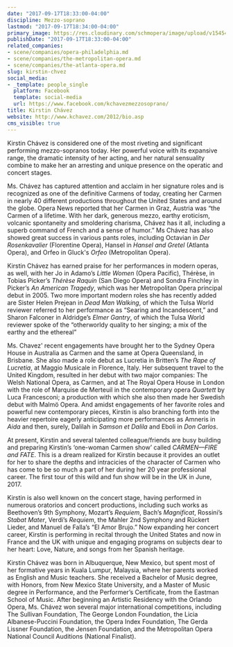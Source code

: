 ```yaml
---
date: "2017-09-17T18:33:00-04:00"
discipline: Mezzo-soprano
lastmod: "2017-09-17T18:34:00-04:00"
primary_image: https://res.cloudinary.com/schmopera/image/upload/v1545409169/media/webhook-uploads/1505687396246/Howard4-2.jpg.jpg
publishDate: "2017-09-17T18:33:00-04:00"
related_companies:
- scene/companies/opera-philadelphia.md
- scene/companies/the-metropolitan-opera.md
- scene/companies/the-atlanta-opera.md
slug: kirstin-chvez
social_media:
- _template: people_single
  platform: Facebook
  template: social-media
  url: https://www.facebook.com/kchavezmezzosoprano/
title: Kirstin Chávez
website: http://www.kchavez.com/2012/bio.asp
cms_visible: true
---
```


Kirstin Chávez is considered one of the most riveting and significant performing mezzo-sopranos today. Her powerful voice with its expansive range, the dramatic intensity of her acting, and her natural sensuality combine to make her an arresting and unique presence on the operatic and concert stages.

Ms. Chávez has captured attention and acclaim in her signature roles and is recognized as one of the definitive Carmens of today, creating her Carmen in nearly 40 different productions throughout the United States and around the globe. Opera News reported that her Carmen in Graz, Austria was “the Carmen of a lifetime. With her dark, generous mezzo, earthy eroticism, volcanic spontaneity and smoldering charisma, Chávez has it all, including a superb command of French and a sense of humor.” Ms Chávez has also showed great success in various pants roles, including Octavian in *Der Rosenkavalier* (Florentine Opera), Hansel in *Hansel and Gretel* (Atlanta Opera), and Orfeo in Gluck's *Orfeo* (Metropolitan Opera).

Kirstin Chávez has earned praise for her performances in modern operas, as well, with her Jo in Adamo’s *Little Women* (Opera Pacific), Thérèse, in Tobias Picker’s *Thérèse Raquin* (San Diego Opera) and Sondra Finchley in Picker’s *An American Tragedy*, which was her Metropolitan Opera principal debut in 2005. Two more important modern roles she has recently added are Sister Helen Prejean in *Dead Man Walking*, of which the Tulsa World reviewer referred to her performance as “Searing and Incandescent,” and Sharon Falconer in Aldridge’s *Elmer Gantry*, of which the Tulsa World reviewer spoke of the “otherworldy quality to her singing; a mix of the earthy and the ethereal”

Ms. Chavez' recent engagements have brought her to the Sydney Opera House in Australia as Carmen and the same at Opera Queensland, in Brisbane. She also made a role debut as Lucretia in Britten’s *The Rape of Lucretia*, at Maggio Musicale in Florence, Italy. Her subsequent travel to the United Kingdom, resulted in her debut with two major companies: The Welsh National Opera, as Carmen, and at The Royal Opera House in London with the role of Marquise de Merteuil in the contemporary opera *Quartett* by Luca Francesconi; a production with which she also then made her Swedish debut with Malmö Opera. And amidst engagements of her favorite roles and powerful new contemporary pieces, Kirstin is also branching forth into the heavier repertoire eagerly anticipating more performances as Amneris in *Aida* and then, surely, Dalilah in *Samson et Dalila* and Eboli in *Don Carlos*.

At present, Kirstin and several talented colleague/friends are busy building and preparing Kirstin’s ‘one-woman Carmen show’ called *CARMEN—FIRE and FATE*. This is a dream realized for Kirstin because it provides an outlet for her to share the depths and intracicies of the character of Carmen who has come to be so much a part of her during her 20 year professional career. The first tour of this wild and fun show will be in the UK in June, 2017.

Kirstin is also well known on the concert stage, having performed in numerous oratorios and concert productions, including such works as Beethoven’s 9th Symphony, Mozart’s *Requiem*, Bach’s *Magnificat*, Rossini’s *Stabat Mater*, Verdi’s *Requiem*, the Mahler 2nd Symphony and Rückert Lieder, and Manuel de Falla’s “El Amor Brujo.” Now expanding her concert career, Kirstin is performing in recital through the United States and now in France and the UK with unique and engaging programs on subjects dear to her heart: Love, Nature, and songs from her Spanish heritage.

Kirstin Chávez was born in Albuquerque, New Mexico, but spent most of her formative years in Kuala Lumpur, Malaysia, where her parents worked as English and Music teachers. She received a Bachelor of Music degree, with Honors, from New Mexico State University, and a Master of Music degree in Performance, and the Performer’s Certificate, from the Eastman School of Music. After beginning an Artistic Residency with the Orlando Opera, Ms. Chávez won several major international competitions, including The Sullivan Foundation, The George London Foundation, the Licia Albanese-Puccini Foundation, the Opera Index Foundation, The Gerda Lissner Foundation, the Jensen Foundation, and the Metropolitan Opera National Council Auditions (National Finalist).
